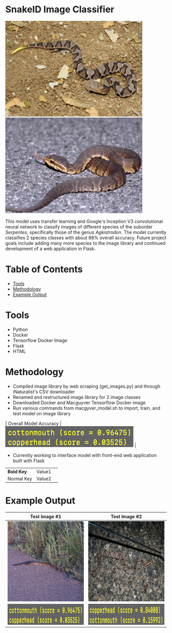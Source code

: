 # SnakeID Image Classifier
<div>
  <img src="snake_images/1.jpeg" width="428" height="298"/>
  <img src="snake_images/2.jpeg" width="428" height="298"/>
</div>

This model uses transfer learning and Google's Inception V3 convolutional neural network to classify images of different species of the suborder *Serpentes*, specifically those of the genus *Agkistrodon*. The model currently classifies 2 species classes with about 88% overall accuracy. Future project goals include adding many more species to the image library and continued development of a web application in Flask.

# Table of Contents
* [Tools](#tools)
* [Methodology](#method)
* [Example Output](#eoutput)

# <a name="tools"></a>Tools
* Python
* Docker
* Tensorflow Docker Image
* Flask
* HTML

# <a name="method"></a>Methodology
* Compiled image library by web scraping (get_images.py) and through iNaturalist's CSV downloader
* Renamed and restructured image library for 2 image classes
* Downloaded Docker and Macguyver Tensorflow Docker image
* Run various commands from macgyver_model.sh to import, train, and test model on image library

| Overall Model Accuracy | <img src="snake_images/1001_prediction.png" width="400" height="65"/> |
* Currently working to interface model with front-end web application built with Flask

| | | |
|-|-|-|
|__Bold Key__| Value1 |
| Normal Key | Value2 |

# <a name="eoutput"></a>Example Output
| Test Image #1  | Test Image #2 |
| ------------- | ------------- |
| <img src="snake_images/1001.jpg" width="400" height="250"/>  | <img src="snake_images/4609.jpg" width="400" height="250"/>  |
| <img src="snake_images/1001_prediction.png" width="400" height="65"/>  | <img src="snake_images/4609_prediction.png" width="400" height="65"/>  |

